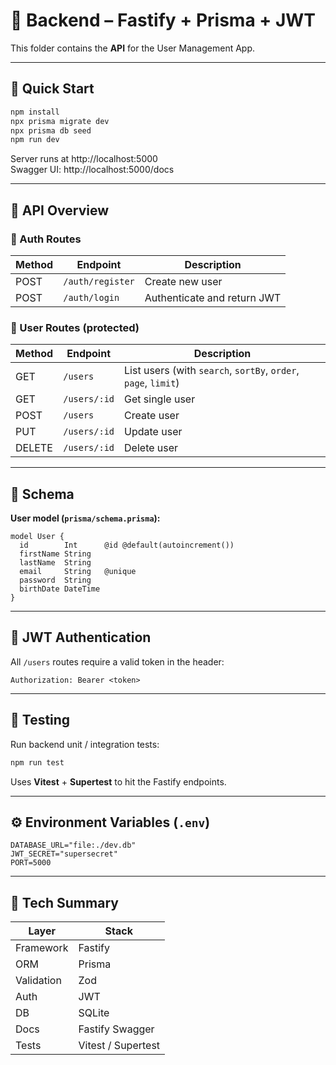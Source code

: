 # 🧠 Backend – Fastify + Prisma + JWT

This folder contains the **API** for the User Management App.

---

## 🚀 Quick Start

```bash
npm install
npx prisma migrate dev
npx prisma db seed
npm run dev
```

Server runs at http://localhost:5000  
Swagger UI: http://localhost:5000/docs

---

## 🧩 API Overview

### 🔐 Auth Routes

| Method | Endpoint         | Description                 |
| ------ | ---------------- | --------------------------- |
| POST   | `/auth/register` | Create new user             |
| POST   | `/auth/login`    | Authenticate and return JWT |

### 👥 User Routes (protected)

| Method | Endpoint     | Description                                                    |
| ------ | ------------ | -------------------------------------------------------------- |
| GET    | `/users`     | List users (with `search`, `sortBy`, `order`, `page`, `limit`) |
| GET    | `/users/:id` | Get single user                                                |
| POST   | `/users`     | Create user                                                    |
| PUT    | `/users/:id` | Update user                                                    |
| DELETE | `/users/:id` | Delete user                                                    |

---

## 🧱 Schema

**User model (`prisma/schema.prisma`):**

```prisma
model User {
  id        Int      @id @default(autoincrement())
  firstName String
  lastName  String
  email     String   @unique
  password  String
  birthDate DateTime
}
```

---

## 🔐 JWT Authentication

All `/users` routes require a valid token in the header:

```
Authorization: Bearer <token>
```

---

## 🧪 Testing

Run backend unit / integration tests:

```bash
npm run test
```

Uses **Vitest** + **Supertest** to hit the Fastify endpoints.

---

## ⚙️ Environment Variables (`.env`)

```
DATABASE_URL="file:./dev.db"
JWT_SECRET="supersecret"
PORT=5000
```

---

## 🧠 Tech Summary

| Layer      | Stack              |
| ---------- | ------------------ |
| Framework  | Fastify            |
| ORM        | Prisma             |
| Validation | Zod                |
| Auth       | JWT                |
| DB         | SQLite             |
| Docs       | Fastify Swagger    |
| Tests      | Vitest / Supertest |
